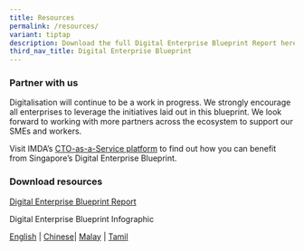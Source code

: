 ```yaml
---
title: Resources
permalink: /resources/
variant: tiptap
description: Download the full Digital Enterprise Blueprint Report here.
third_nav_title: Digital Enterprise Blueprint
---
```

<h3>Partner with us</h3>
<p>Digitalisation will continue to be a work in progress. We strongly encourage
all enterprises to leverage the initiatives laid out in this blueprint.
We look forward to working with more partners across the ecosystem to support
our SMEs and workers.</p>
<p>Visit IMDA’s <a href="https://services2.imda.gov.sg/CTOaaS/Highlight/61/singapore-s-digital-enterprise-blueprint--powering-the-next-bound-of-digitalisation?utm_source=MCI&amp;utm_medium=website&amp;utm_campaign=DEB_landing_page" rel="noopener noreferrer nofollow" target="_blank">CTO-as-a-Service platform</a> to
find out how you can benefit from Singapore’s Digital Enterprise Blueprint.</p>
<p></p>
<h3>Download resources</h3>
<p><a href="https://file.go.gov.sg/deb-report-2024.pdf" rel="noopener noreferrer nofollow" target="_blank">Digital Enterprise Blueprint Report</a>
</p>
<p>Digital Enterprise Blueprint Infographic</p>
<p><a href="/files/Digital Economy/Digital_Enterprise_Blueprint___Infographic__30_May_2024_.pdf" rel="noopener noreferrer nofollow" target="_blank">English</a> |
<a href="/files/Digital Economy/Digital_Enterprise_Blueprint___Infographic__Chinese_.pdf" rel="noopener noreferrer nofollow" target="_blank">Chinese</a>| <a href="/files/Digital Economy/Digital_Enterprise_Blueprint___Infographic__Malay_.pdf" rel="noopener noreferrer nofollow" target="_blank">Malay</a> |
<a href="/files/Digital Economy/Digital_Enterprise_Blueprint___Infographic__Tamil_.pdf" rel="noopener noreferrer nofollow" target="_blank">Tamil</a>
</p>